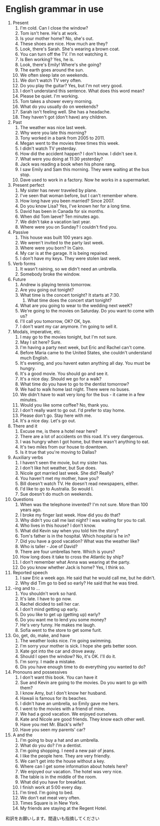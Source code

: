 # English grammar in use

1. Present
   1.  I'm cold. Can I close the window?
   2.  Tom isn't here. He's at work.
   3.  Is your mother home? No, she's out.
   4.  These shoes are nice. How much are they?
   5.  Look, there's Sarah. She's wearing a brown coat.
   6.  You can turn off the TV. I'm not watching it.
   7.  Is Ben working? Yes, he is.
   8.  Look, there's Emily! Where's she going?
   9.  The earth goes around the sun.
   10. We often sleep late on weekends.
   11. We don't watch TV very often.
   12. Do you play the guitar? Yes, but I'm not very good.
   13. I don't understand this sentence. What does this word mean?
   14. Please be quiet. I'm working.
   15. Tom takes a shower every morning.
   16. What do you usually do on weekends?
   17. Sarah isn't feeling well. She has a headache.
   18. They haven't got (don't have) any children.
2. Past
   1. The weather was nice last week.
   2. Why were you late this morning?
   3. Tony worked in a bank from 2005 to 2011.
   4. Megan went to the movies three times this week.
   5. I didn't watch TV yesterday.
   6. How did the accident happen? I don't know. I didn't see it.
   7. What were you doing at 11:30 yesterday?
   8. Jack was reading a book when his phone rang.
   9. I saw Emily and Sam this morning. They were waiting at the bus stop.
   10. Dave used to work in a factory. Now he works in a supermarket.
3. Present perfect
    1. My sister has never traveled by plane.
    2. I've seen that woman before, but I can't remember where.
    3. How long have you been married? Since 2007.
    4. Do you know Lisa? Yes, I've known her for a long time.
    5. David has been in Canada for six months.
    6. When did Tom laeve? Ten minutes ago.
    7. We didn't take a vacation last year.
    8. Where were you on Sunday? I couldn't find you.
4. Passive
    1. This house was built 100 years ago.
    2. We weren't invited to the party last week.
    3. Where were you born? In Cairo.
    4. My car is at the garage. It is being repaired.
    5. I don't have my keys. They were stolen last week.
5. Verb forms
    1. It wasn't raining, so we didn't need an umbrella.
    2. Somebody broke the window.
6. Future
    1. Andrew is playing tennis tomorrow.
    2. Are you going out tonight?
    3. What time is the concert tonight? It starts at 7:30.
       1. What time does the concert start tonight?
    4. What are you going to wear to the wedding next weeK?
    5. We're going to the movies on Saturday. Do you want to come with us?
    6. I'll call you tomorrow, OK? OK, bye.
    7. I don't want my car anymore. I'm going to sell it.
7. Modals, imperative, etc.
    1. I may go to the movies tonight, but I'm not sure.
    2. May I sit here? Sure.
    3. I'm having a party next week, but Eric and Rachel can't come.
    4. Before Maria came to the United States, she couldn't understand much English.
    5. It's evening, and you havent eaten anything all day. You must be hungry.
    6. It's a good movie. You should go and see it.
    7. It's a nice day. Should we go for a walk?
    8. What time do you have to go to the dentist tomorrow?
    9. We had to walk home last night. There were no buses.
    10. We didn't have to wait very long for the bus - it came in a few minutes.
    11. Would you like some coffee? No, thank you.
    12. I don't really want to go out. I'd prefer to stay home.
    13. Please don't go. Stay here with me.
    14. It's a nice day. Let's go out.
8. There and it
    1. Excuse me, is there a hotel near here?
    2. There are a lot of accidents on this road. It's very dangerous.
    3. I was hungry when I got home, but there wasn't anything to eat.
    4. It's two miles from our house to downtown.
    5. Is it true that you're moving to Dallas?
9. Auxiliary verbs
    1.  I haven't seen the movie, but my sister has.
    2.  I don't like hot weather, but Sue does.
    3.  Nicole got married last week. She did? Really?
    4.  You haven't met my mother, have you?
    5.  Bill doesn't watch TV. He doesn't read newspapers, either.
    6.  I'd like to go to Australia. So would I.
    7.  Sue doesn't do much on weekends.
10. Questions
    1.  When was the telephone invented? I'm not sure. More than 100 years ago.
    2.  I broke my finger last week. How did you do that?
    3.  Why didn't you call me last night? I was waiting for you to call.
    4.  Who lives in this house? I don't know.
    5.  What did Kevin say when you told him the story?
    6.  Tom's father is in the hospital. Which hospital is he in?
    7.  Did you have a good vacation? What was the weather like?
    8.  Who is taller - Joe of David?
    9.  There are four umbrellas here. Which is yours?
    10. How long does it take to cross the Atlantic by ship?
    11. I don't remember what Anna was wearing at the party.
    12. Do you know whether Jack is home? Yes, I think so.
11. Reported speech
    1.  I saw Eric a week ago. He said that he would call me, but he didn't.
    2.  Why did Tim go to bed so early? He said that he was tired.
12. -ing and to ...
    1.  You shouldn't work so hard.
    2.  It's late. I have to go now.
    3.  Rachel dicided to sell her car.
    4.  I don't mind getting up early.
    5.  Do you like to get up (getting up) early?
    6.  Do you want me to lend you some money?
    7.  He's very funny. He makes me laugh.
    8.  Sofia went to the store to get some furit.
13. Go, get, do, make, and have
    1.  The weather looks nice. I'm going swimming.
    2.  I'm sorry your mother is sick. I hope she gets better soon.
    3.  Kate got into the car and drove away.
    4.  Should I open the window? No, it's OK. I'll do it.
    5.  I'm sorry. I made a mistake.
    6.  Dis you have enough time to do everything you wanted to do?
14. Pronouns and possessives
    1.  I don't want this book. You can have it
    2.  Sue and Kevin are going to the movies. Do you want to go with them?
    3.  I know Amy, but I don't know her husband.
    4.  Hawaii is famous for its beaches.
    5.  I didn't have an umbrella, so Emily gave me hers.
    6.  I went to the movies with a friend of mine.
    7.  We had a good vacation. We enjoyed ourselves.
    8.  Kate and Nicole are good friends. They know each other well.
    9.  Have you met Mr. Black's wife?
    10. Have you seen my parents' car?
15. A and the
    1.  I'm going to buy a hat and an umbrella.
    2.  What do you do? I'm a dentist.
    3.  I'm going shopping. I need a new pair of jeans.
    4.  I like the people here. They are very friendly.
    5.  We can't get into the house without a key.
    6.  Where can I get some information about hotels here?
    7.  We enjoyed our vacation. The hotel was very nice.
    8.  The table is in the middle of the room.
    9.  What did you have for breakfast.
    10. I finish work at 5:00 every day.
    11. I'm tired. I'm going to bed.
    12. We don't eat meat very often.
    13. Times Square is in New York.
    14. My friends are staying at the Regent Hotel.

和訳をお願いします。間違いも指摘してください